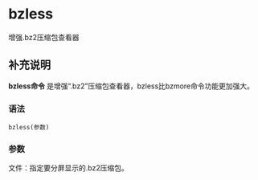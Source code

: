 bzless
===

增强.bz2压缩包查看器

## 补充说明

**bzless命令** 是增强“.bz2”压缩包查看器，bzless比bzmore命令功能更加强大。

### 语法  

```
bzless(参数)
```

### 参数  

文件：指定要分屏显示的.bz2压缩包。



